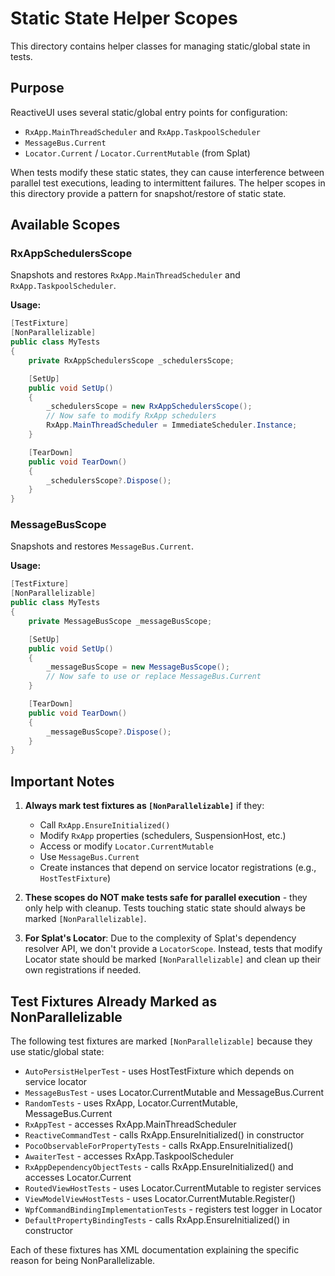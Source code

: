# Static State Helper Scopes

This directory contains helper classes for managing static/global state in tests.

## Purpose

ReactiveUI uses several static/global entry points for configuration:
- `RxApp.MainThreadScheduler` and `RxApp.TaskpoolScheduler`
- `MessageBus.Current`
- `Locator.Current` / `Locator.CurrentMutable` (from Splat)

When tests modify these static states, they can cause interference between parallel test executions, leading to intermittent failures. The helper scopes in this directory provide a pattern for snapshot/restore of static state.

## Available Scopes

### RxAppSchedulersScope

Snapshots and restores `RxApp.MainThreadScheduler` and `RxApp.TaskpoolScheduler`.

**Usage:**
```csharp
[TestFixture]
[NonParallelizable]
public class MyTests
{
    private RxAppSchedulersScope _schedulersScope;

    [SetUp]
    public void SetUp()
    {
        _schedulersScope = new RxAppSchedulersScope();
        // Now safe to modify RxApp schedulers
        RxApp.MainThreadScheduler = ImmediateScheduler.Instance;
    }

    [TearDown]
    public void TearDown()
    {
        _schedulersScope?.Dispose();
    }
}
```

### MessageBusScope

Snapshots and restores `MessageBus.Current`.

**Usage:**
```csharp
[TestFixture]
[NonParallelizable]
public class MyTests
{
    private MessageBusScope _messageBusScope;

    [SetUp]
    public void SetUp()
    {
        _messageBusScope = new MessageBusScope();
        // Now safe to use or replace MessageBus.Current
    }

    [TearDown]
    public void TearDown()
    {
        _messageBusScope?.Dispose();
    }
}
```

## Important Notes

1. **Always mark test fixtures as `[NonParallelizable]`** if they:
   - Call `RxApp.EnsureInitialized()`
   - Modify `RxApp` properties (schedulers, SuspensionHost, etc.)
   - Access or modify `Locator.CurrentMutable`
   - Use `MessageBus.Current`
   - Create instances that depend on service locator registrations (e.g., `HostTestFixture`)

2. **These scopes do NOT make tests safe for parallel execution** - they only help with cleanup. Tests touching static state should always be marked `[NonParallelizable]`.

3. **For Splat's Locator**: Due to the complexity of Splat's dependency resolver API, we don't provide a `LocatorScope`. Instead, tests that modify Locator state should be marked `[NonParallelizable]` and clean up their own registrations if needed.

## Test Fixtures Already Marked as NonParallelizable

The following test fixtures are marked `[NonParallelizable]` because they use static/global state:

- `AutoPersistHelperTest` - uses HostTestFixture which depends on service locator
- `MessageBusTest` - uses Locator.CurrentMutable and MessageBus.Current
- `RandomTests` - uses RxApp, Locator.CurrentMutable, MessageBus.Current
- `RxAppTest` - accesses RxApp.MainThreadScheduler
- `ReactiveCommandTest` - calls RxApp.EnsureInitialized() in constructor
- `PocoObservableForPropertyTests` - calls RxApp.EnsureInitialized()
- `AwaiterTest` - accesses RxApp.TaskpoolScheduler
- `RxAppDependencyObjectTests` - calls RxApp.EnsureInitialized() and accesses Locator.Current
- `RoutedViewHostTests` - uses Locator.CurrentMutable to register services
- `ViewModelViewHostTests` - uses Locator.CurrentMutable.Register()
- `WpfCommandBindingImplementationTests` - registers test logger in Locator
- `DefaultPropertyBindingTests` - calls RxApp.EnsureInitialized() in constructor

Each of these fixtures has XML documentation explaining the specific reason for being NonParallelizable.
